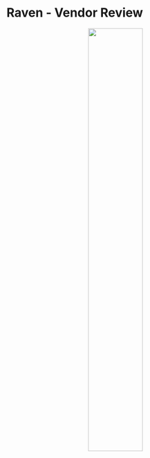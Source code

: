 # Raven - Vendor Review
<center>
<img src="https://github.com/toandaosjsu/CS160/blob/master/img/raven.PNG" width="50%" height="50%"></center>

